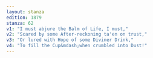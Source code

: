 ```yaml
---
layout: stanza
edition: 1879
stanza: 62
v1: "I must abjure the Balm of Life, I must,"
v2: "Scared by some After-reckoning ta'en on trust,"
v3: "Or lured with Hope of some Diviner Drink,"
v4: "To fill the Cup&mdash;when crumbled into Dust!"
---
```

